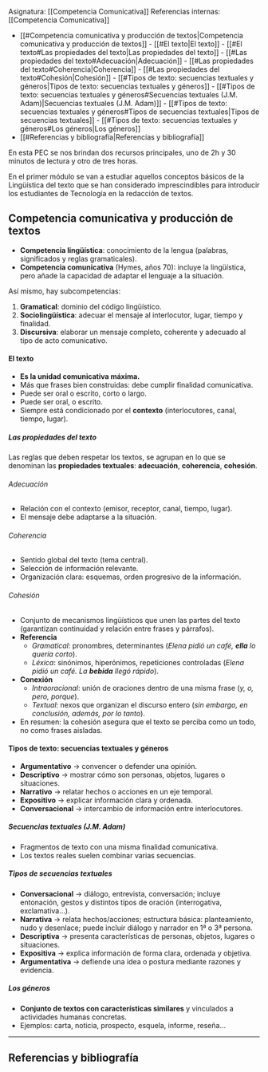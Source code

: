 Asignatura: [[Competencia Comunicativa]]
Referencias internas: [[Competencia Comunicativa]]

- [[#Competencia comunicativa y producción de textos|Competencia comunicativa y producción de textos]]
		- [[#El texto|El texto]]
			- [[#El texto#Las propiedades del texto|Las propiedades del texto]]
				- [[#Las propiedades del texto#Adecuación|Adecuación]]
				- [[#Las propiedades del texto#Coherencia|Coherencia]]
				- [[#Las propiedades del texto#Cohesión|Cohesión]]
		- [[#Tipos de texto: secuencias textuales y géneros|Tipos de texto: secuencias textuales y géneros]]
			- [[#Tipos de texto: secuencias textuales y géneros#Secuencias textuales (J.M. Adam)|Secuencias textuales (J.M. Adam)]]
			- [[#Tipos de texto: secuencias textuales y géneros#Tipos de secuencias textuales|Tipos de secuencias textuales]]
			- [[#Tipos de texto: secuencias textuales y géneros#Los géneros|Los géneros]]
- [[#Referencias y bibliografía|Referencias y bibliografía]]


En esta PEC se nos brindan dos recursos principales, uno de 2h y 30 minutos de lectura y otro de tres horas.

En el primer módulo se van a estudiar aquellos conceptos básicos de la Lingüística del texto que se han considerado imprescindibles para introducir los estudiantes de Tecnología en la redacción de textos.

## Competencia comunicativa y producción de textos

- **Competencia lingüística**: conocimiento de la lengua (palabras, significados y reglas gramaticales).
- **Competencia comunicativa** (Hymes, años 70): incluye la lingüística, pero añade la capacidad de adaptar el lenguaje a la situación.

Así mismo, hay subcompetencias:
1) **Gramatical**: dominio del código lingüístico.
2) **Sociolingüística**: adecuar el mensaje al interlocutor, lugar, tiempo y finalidad.
3) **Discursiva**: elaborar un mensaje completo, coherente y adecuado al tipo de acto comunicativo.

#### El texto

- **Es la unidad comunicativa máxima.**
- Más que frases bien construidas: debe cumplir finalidad comunicativa.
- Puede ser oral o escrito, corto o largo.
- Puede ser oral, o escrito.
- Siempre está condicionado por el **contexto** (interlocutores, canal, tiempo, lugar).

##### Las propiedades del texto

Las reglas que deben respetar los textos, se agrupan en lo que se denominan las **propiedades textuales**: **adecuación**, **coherencia**, **cohesión**.

###### Adecuación

- Relación con el contexto (emisor, receptor, canal, tiempo, lugar).
- El mensaje debe adaptarse a la situación.

###### Coherencia

- Sentido global del texto (tema central).
- Selección de información relevante.
- Organización clara: esquemas, orden progresivo de la información.

###### Cohesión

- Conjunto de mecanismos lingüísticos que unen las partes del texto (garantizan continuidad y relación entre frases y párrafos).
- **Referencia**
    - _Gramatical_: pronombres, determinantes (_Elena pidió un café, **ella** lo quería corto_).
    - _Léxica_: sinónimos, hiperónimos, repeticiones controladas (_Elena pidió un café. La **bebida** llegó rápido_).
- **Conexión**
    - _Intraoracional_: unión de oraciones dentro de una misma frase (_y, o, pero, porque_).
    - _Textual_: nexos que organizan el discurso entero (_sin embargo, en conclusión, además, por lo tanto_).
- En resumen: la cohesión asegura que el texto se perciba como un todo, no como frases aisladas.

#### Tipos de texto: secuencias textuales y géneros

- **Argumentativo** → convencer o defender una opinión.
- **Descriptivo** → mostrar cómo son personas, objetos, lugares o situaciones.
- **Narrativo** → relatar hechos o acciones en un eje temporal.
- **Expositivo** → explicar información clara y ordenada.
- **Conversacional** → intercambio de información entre interlocutores.

##### Secuencias textuales (J.M. Adam)

- Fragmentos de texto con una misma finalidad comunicativa.
- Los textos reales suelen combinar varias secuencias.

##### Tipos de secuencias textuales

- **Conversacional** → diálogo, entrevista, conversación; incluye entonación, gestos y distintos tipos de oración (interrogativa, exclamativa…).
- **Narrativa** → relata hechos/acciones; estructura básica: planteamiento, nudo y desenlace; puede incluir diálogo y narrador en 1ª o 3ª persona.
- **Descriptiva** → presenta características de personas, objetos, lugares o situaciones.
- **Expositiva** → explica información de forma clara, ordenada y objetiva.
- **Argumentativa** → defiende una idea o postura mediante razones y evidencia.

##### Los géneros

- **Conjunto de textos con características similares** y vinculados a actividades humanas concretas.
- Ejemplos: carta, noticia, prospecto, esquela, informe, reseña…

----

## Referencias y bibliografía

